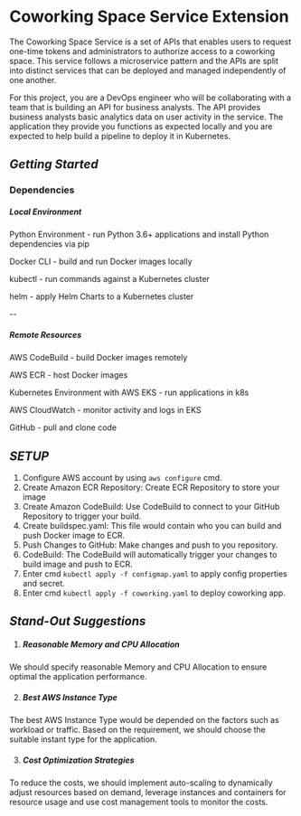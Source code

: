 # Coworking Space Service Extension

The Coworking Space Service is a set of APIs that enables users to request one-time tokens and administrators to authorize access to a coworking space. This service follows a microservice pattern and the APIs are split into distinct services that can be deployed and managed independently of one another.

For this project, you are a DevOps engineer who will be collaborating with a team that is building an API for business analysts. The API provides business analysts basic analytics data on user activity in the service. The application they provide you functions as expected locally and you are expected to help build a pipeline to deploy it in Kubernetes.

## _**Getting Started**_

### Dependencies

##### _Local Environment_

Python Environment - run Python 3.6+ applications and install Python dependencies via pip

Docker CLI - build and run Docker images locally

kubectl - run commands against a Kubernetes cluster

helm - apply Helm Charts to a Kubernetes cluster

--

##### _Remote Resources_

AWS CodeBuild - build Docker images remotely

AWS ECR - host Docker images

Kubernetes Environment with AWS EKS - run applications in k8s

AWS CloudWatch - monitor activity and logs in EKS

GitHub - pull and clone code

## _**SETUP**_

1. Configure AWS account by using `aws configure` cmd.
2. Create Amazon ECR Repository: Create ECR Repository to store your image
3. Create Amazon CodeBuild: Use CodeBuild to connect to your GitHub Repository to trigger your build.
4. Create buildspec.yaml: This file would contain who you can build and push Docker image to ECR.
5. Push Changes to GitHub: Make changes and push to you repository.
6. CodeBuild: The CodeBuild will automatically trigger your changes to build image and push to ECR.
7. Enter cmd `kubectl apply -f configmap.yaml` to apply config properties and secret.
8. Enter cmd `kubectl apply -f coworking.yaml` to deploy coworking app.

## _Stand-Out Suggestions_

1. ##### Reasonable Memory and CPU Allocation
We should specify reasonable Memory and CPU Allocation to ensure optimal the application performance.

2. ##### Best AWS Instance Type
The best AWS Instance Type would be depended on the factors such as workload or traffic. Based on the requirement, we should choose the suitable instant type for the application.

3. ##### Cost Optimization Strategies
To reduce the costs, we should implement auto-scaling to dynamically adjust resources based on demand, leverage instances and containers for resource usage and use cost management tools to monitor the costs.